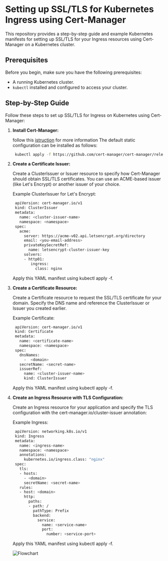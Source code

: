 # Setting up SSL/TLS for Kubernetes Ingress using Cert-Manager

This repository provides a step-by-step guide and example Kubernetes manifests for setting up SSL/TLS for your Ingress resources using Cert-Manager on a Kubernetes cluster.

## Prerequisites

Before you begin, make sure you have the following prerequisites:

- A running Kubernetes cluster.
- `kubectl` installed and configured to access your cluster.

## Step-by-Step Guide

Follow these steps to set up SSL/TLS for Ingress on Kubernetes using Cert-Manager:

1. **Install Cert-Manager:**

    follow this  [istruction](https://cert-manager.io/docs/installation/) for more information
    The default static configuration can be installed as follows:

   ```bash
    kubectl apply -f https://github.com/cert-manager/cert-manager/releases/download/v1.13.1/cert-manager.yaml
   ```

2. **Create a Certificate Issuer:**

    Create a ClusterIssuer or Issuer resource to specify how Cert-Manager should obtain SSL/TLS certificates. You can use an ACME-based issuer (like Let's Encrypt) or another issuer of your choice.
    
    Example ClusterIssuer for Let's Encrypt:
   ```bash
    apiVersion: cert-manager.io/v1
    kind: ClusterIssuer
    metadata:
      name: <cluster-issuer-name>
      namespace: <namespace>
    spec:   
      acme:
        server: https://acme-v02.api.letsencrypt.org/directory
        email: <you-email-address>
        privateKeySecretRef:
          name: letsencrypt-cluster-issuer-key
        solvers:
        - http01:
           ingress:
             class: nginx
    ```
    Apply this YAML manifest using kubectl apply -f.
    
3. **Create a Certificate Resource:**

    Create a Certificate resource to request the SSL/TLS certificate for your domain. Specify the DNS name and reference the ClusterIssuer or Issuer you created earlier.
    
    Example Certificate:
   ```bash
    apiVersion: cert-manager.io/v1
    kind: Certificate
    metadata:
      name: <certificate-name>
      namespace: <namespace>
    spec:
      dnsNames:
        -  <domain>
      secretName: <secret-name>
      issuerRef:
        name: <cluster-issuer-name>
        kind: ClusterIssuer
    ```
    Apply this YAML manifest using kubectl apply -f.
     
4. **Create an Ingress Resource with TLS Configuration:**

    Create an Ingress resource for your application and specify the TLS configuration with the cert-manager.io/cluster-issuer annotation:
    
    Example Ingress:
   ```bash
    apiVersion: networking.k8s.io/v1
    kind: Ingress
    metadata:
      name: <ingress-name>
      namespace: <namespace>
      annotations:
        kubernetes.io/ingress.class: "nginx"
    spec:
      tls:
      - hosts:
        - <domain>
        secretName: <secret-name>
      rules:
      - host: <domain>
        http:
          paths:
          - path: /
            pathType: Prefix
            backend:
              service: 
                name: <service-name>
                port: 
                  number: <service-port>
    ```
    Apply this YAML manifest using kubectl apply -f.


    
    
    ![Flowchart](flowchart.svg)